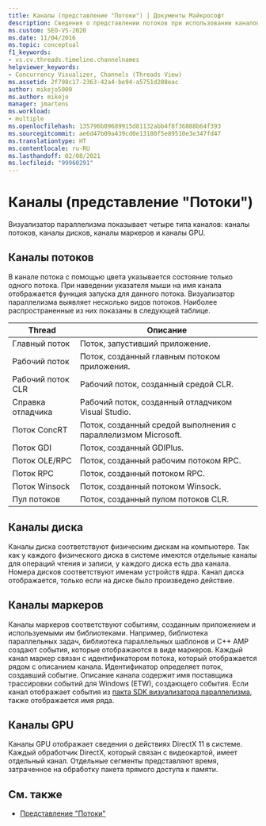 ```yaml
---
title: Каналы (представление "Потоки") | Документы Майкрософт
description: Сведения о представлении потоков при использовании каналов в визуализаторе параллелизма Visual Studio. С его помощью вы можете просматривать каналы потоков, каналы дисков, каналы маркеров и каналы GPU.
ms.custom: SEO-VS-2020
ms.date: 11/04/2016
ms.topic: conceptual
f1_keywords:
- vs.cv.threads.timeline.channelnames
helpviewer_keywords:
- Concurrency Visualizer, Channels (Threads View)
ms.assetid: 2f798c17-2363-42a4-be94-a5751d208eac
author: mikejo5000
ms.author: mikejo
manager: jmartens
ms.workload:
- multiple
ms.openlocfilehash: 135796b09689915d81132abb4f8f36888b64f393
ms.sourcegitcommit: ae6d47b09a439cd0e13180f5e89510e3e347fd47
ms.translationtype: HT
ms.contentlocale: ru-RU
ms.lasthandoff: 02/08/2021
ms.locfileid: "99960291"
---
```

# <a name="channels-threads-view"></a>Каналы (представление "Потоки")
Визуализатор параллелизма показывает четыре типа каналов: каналы потоков, каналы дисков, каналы маркеров и каналы GPU.

## <a name="thread-channels"></a>Каналы потоков
 В канале потока с помощью цвета указывается состояние только одного потока. При наведении указателя мыши на имя канала отображается функция запуска для данного потока. Визуализатор параллелизма выявляет несколько видов потоков. Наиболее распространенные из них показаны в следующей таблице.

|Thread|Описание|
|-|-|
|Главный поток|Поток, запустивший приложение.|
|Рабочий поток|Поток, созданный главным потоком приложения.|
|Рабочий поток CLR|Рабочий поток, созданный средой CLR.|
|Справка отладчика|Рабочий поток, созданный отладчиком Visual Studio.|
|Поток ConcRT|Поток, созданный средой выполнения с параллелизмом Microsoft.|
|Поток GDI|Поток, созданный GDIPlus.|
|Поток OLE/RPC|Поток, созданный рабочим потоком RPC.|
|Поток RPC|Поток, созданный потоком RPC.|
|Поток Winsock|Поток, созданный потоком Winsock.|
|Пул потоков|Поток, созданный пулом потоков CLR.|

## <a name="disk-channels"></a>Каналы диска
 Каналы диска соответствуют физическим дискам на компьютере. Так как у каждого физического диска в системе имеются отдельные каналы для операций чтения и записи, у каждого диска есть два канала. Номера дисков соответствуют именам устройств ядра. Канал диска отображается, только если на диске было произведено действие.

## <a name="marker-channels"></a>Каналы маркеров
 Каналы маркеров соответствуют событиям, созданным приложением и используемыми им библиотеками. Например, библиотека параллельных задач, библиотека параллельных шаблонов и C++ AMP создают события, которые отображаются в виде маркеров. Каждый канал маркер связан с идентификатором потока, который отображается рядом с описанием канала. Идентификатор определяет поток, создавший событие. Описание канала содержит имя поставщика трассировки событий для Windows (ETW), создающего события. Если канал отображает события из [пакта SDK визуализатора параллелизма](../profiling/concurrency-visualizer-sdk.md), также отображается имя ряда.

## <a name="gpu-channels"></a>Каналы GPU
 Каналы GPU отображает сведения о действиях DirectX 11 в системе.  Каждый обработчик DirectX, который связан с видеокартой, имеет отдельный канал.  Отдельные сегменты представляют время, затраченное на обработку пакета прямого доступа к памяти.

## <a name="see-also"></a>См. также
- [Представление "Потоки"](../profiling/threads-view-parallel-performance.md)